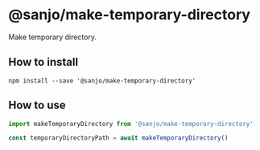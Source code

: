 # @sanjo/make-temporary-directory

Make temporary directory.

## How to install

```
npm install --save '@sanjo/make-temporary-directory'
```

## How to use

```js
import makeTemporaryDirectory from '@sanjo/make-temporary-directory'

const temporaryDirectoryPath = await makeTemporaryDirectory()
```
